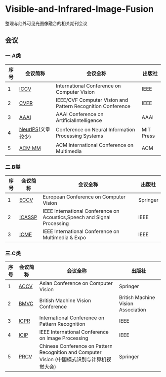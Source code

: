 # Visible-and-Infrared-Image-Fusion
整理与红外可见光图像融合的相关期刊会议

## 会议

### 一.A类

|  序号   | 会议简称  |  会议全称   | 出版社  |
|  ----  | ----  |  ----  | ----  |
| 1  | [ICCV](http://dblp.uni-trier.de/db/conf/iccv/) | International Conference on Computer Vision | IEEE |
| 2  | [CVPR](http://dblp.uni-trier.de/db/conf/cvpr/) | IEEE/CVF Computer Vision and Pattern Recognition Conference | IEEE |
| 3  | [AAAI](http://dblp.uni-trier.de/db/conf/aaai/) | AAAI Conference on ArtificialIntelligence | AAAI |
| 4  | [NeurIPS](http://dblp.uni-trier.de/db/conf/nips/)(文章较少) | Conference on Neural Information Processing Systems | MIT Press |
| 5  | [ACM MM](http://dblp.uni-trier.de/db/conf/mm/) | ACM International Conference on Multimedia  | ACM|
### 二.B类

|  序号   | 会议简称  |  会议全称   | 出版社  |
|  ----  | ----  |  ----  | ----  |
| 1  |  [ECCV ](http://dblp.uni-trier.de/db/conf/eccv/)|  European Conference on Computer Vision | Springer|
| 2  | [ICASSP](http://dblp.uni-trier.de/db/conf/icassp/) | IEEE International Conference on Acoustics,Speech and Signal Processing  | IEEE|
| 3  | [ICME](http://dblp.uni-trier.de/db/conf/icmcs/) | IEEE International Conference on Multimedia & Expo  | IEEE|
### 三.C类

|  序号   | 会议简称  |  会议全称   | 出版社  |
|  ----  | ----  |  ----  | ----  |
| 1  | [ACCV](http://dblp.uni-trier.de/db/conf/accv/) | Asian Conference on Computer Vision  | Springer|
| 2  | [BMVC](http://dblp.uni-trier.de/db/conf/bmvc/) | British Machine Vision Conference  | British Machine Vision Association|
| 3  | [ICPR](http://dblp.uni-trier.de/db/conf/icpr/)| International Conference on Pattern Recognition  | IEEE|
| 4  | [ICIP](http://dblp.uni-trier.de/db/conf/icip/) | IEEE International Conference on Image Processing  | IEEE|
| 5  | [PRCV](https://dblp.org/db/conf/prcv/index.html) | Chinese Conference on Pattern Recognition and Computer Vision (中国模式识别与计算机视觉大会)  | Springer|






